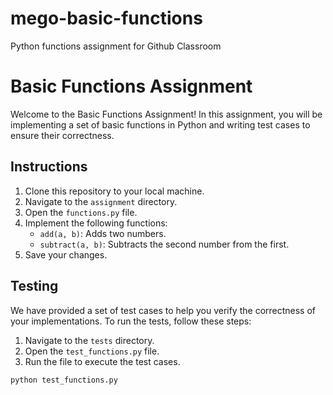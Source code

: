# mego-basic-functions
Python functions assignment for Github Classroom


# Basic Functions Assignment

Welcome to the Basic Functions Assignment! In this assignment, you will be implementing a set of basic functions in Python and writing test cases to ensure their correctness.

## Instructions

1. Clone this repository to your local machine.
2. Navigate to the `assignment` directory.
3. Open the `functions.py` file.
4. Implement the following functions:
   - `add(a, b)`: Adds two numbers.
   - `subtract(a, b)`: Subtracts the second number from the first.
   <!-- Add more functions as needed -->
5. Save your changes.

## Testing

We have provided a set of test cases to help you verify the correctness of your implementations. To run the tests, follow these steps:

1. Navigate to the `tests` directory.
2. Open the `test_functions.py` file.
3. Run the file to execute the test cases.

```bash
python test_functions.py
```